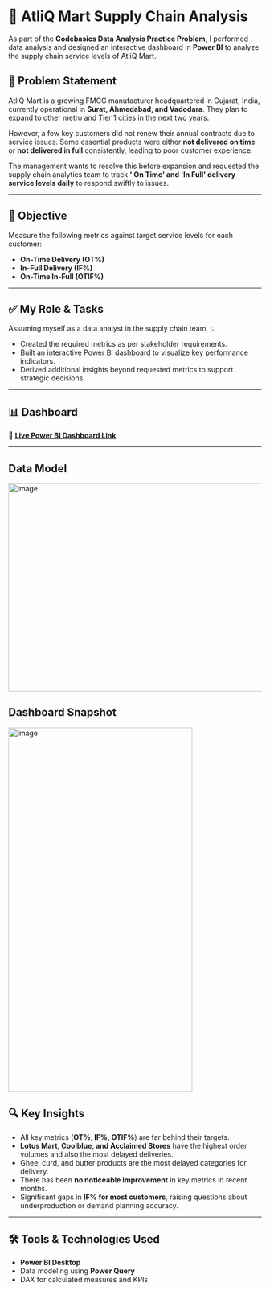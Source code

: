 # 🛒 AtliQ Mart Supply Chain Analysis

As part of the **Codebasics Data Analysis Practice Problem**, I performed data analysis and designed an interactive dashboard in **Power BI** to analyze the supply chain service levels of AtliQ Mart.

## 📌 **Problem Statement**

AtliQ Mart is a growing FMCG manufacturer headquartered in Gujarat, India, currently operational in **Surat, Ahmedabad, and Vadodara**. They plan to expand to other metro and Tier 1 cities in the next two years.

However, a few key customers did not renew their annual contracts due to service issues. Some essential products were either **not delivered on time** or **not delivered in full** consistently, leading to poor customer experience.

The management wants to resolve this before expansion and requested the supply chain analytics team to track **' On Time' and 'In Full' delivery service levels daily** to respond swiftly to issues.

---

## 🎯 **Objective**

Measure the following metrics against target service levels for each customer:

- **On-Time Delivery (OT%)**
- **In-Full Delivery (IF%)**
- **On-Time In-Full (OTIF%)**

---

## ✅ **My Role & Tasks**

Assuming myself as a data analyst in the supply chain team, I:

- Created the required metrics as per stakeholder requirements.
- Built an interactive Power BI dashboard to visualize key performance indicators.
- Derived additional insights beyond requested metrics to support strategic decisions.

---

## 📊 **Dashboard**

🔗 **[Live Power BI Dashboard Link](https://app.powerbi.com/view?r=eyJrIjoiOGY3YjE2YjMtNDQ5Ny00ZmE3LTk0MjItZmIxYjc2NGVlODBkIiwidCI6ImM2ZTU0OWIzLTVmNDUtNDAzMi1hYWU5LWQ0MjQ0ZGM1YjJjNCJ9)**

---

## Data Model 
<img width="852" height="414" alt="image" src="https://github.com/user-attachments/assets/faee74bc-3c21-43bf-a3a7-8bad1e405de9" />

## Dashboard Snapshot
<img width="366" height="724" alt="image" src="https://github.com/user-attachments/assets/e243a426-008b-4dc9-8e8a-cde91975733c" />


## 🔍 **Key Insights**

- All key metrics (**OT%, IF%, OTIF%**) are far behind their targets.
- **Lotus Mart, Coolblue, and Acclaimed Stores** have the highest order volumes and also the most delayed deliveries.
- Ghee, curd, and butter products are the most delayed categories for delivery.
- There has been **no noticeable improvement** in key metrics in recent months.
- Significant gaps in **IF% for most customers**, raising questions about underproduction or demand planning accuracy.


---

## 🛠️ **Tools & Technologies Used**

- **Power BI Desktop**
- Data modeling using **Power Query**
- DAX for calculated measures and KPIs


